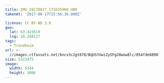 ```yaml
---
title: IMG_20170817_175635900_HDR
takenAt: '2017-08-17T15:56:36.000Z'

license: CC BY-ND 3.0
geo:
  lat: 63.415619
  lng: 10.248127
tags:
  - Trondheim
url: >-
  //images.ctfassets.net/bncv3c2gt878/BqUSYUwiZySFg20wow8lc/054fde8890f9362c9525f8356a767f26/img_20170817_175635900_hdr_36635748825_o
size: 5322475
image:
  width: 5344
  height: 3006
---
```

